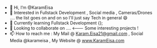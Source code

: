 - 👋 Hi, I’m @KaramEisa
- 👀 Interested in Fullstack Development , Social media , Cameras/Drones .... the list goes on and on so I'll just say Tech in general 😄
- 🌱 Currently learning Fullstack Development {};
- 🤝 Looking to collaborate on .... <--- Some interesting projects !
- 📫 How to reach me : My Mail @ Karam.Eisa21@gmail.com , Social Media @karameisa , My Website @ www.KaramEisa.com

<!---
KaramEisa/KaramEisa is a ✨ special ✨ repository because its `README.md` (this file) appears on your GitHub profile.
You can click the Preview link to take a look at your changes.
--->
